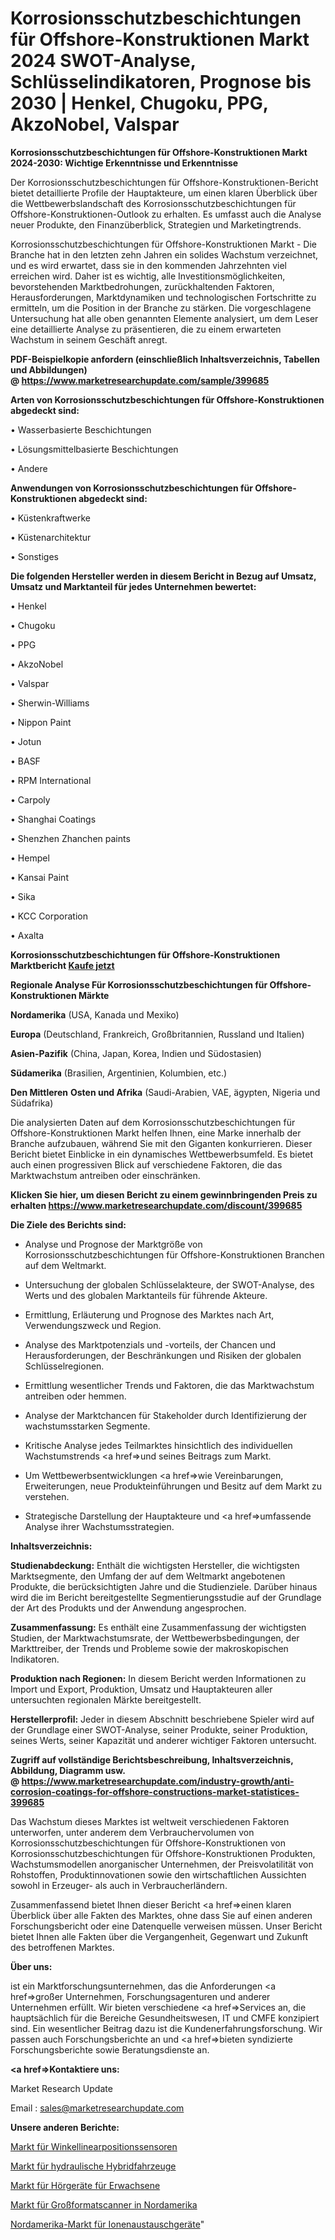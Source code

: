 # Korrosionsschutzbeschichtungen für Offshore-Konstruktionen Markt 2024 SWOT-Analyse, Schlüsselindikatoren, Prognose bis 2030 | Henkel, Chugoku, PPG, AkzoNobel, Valspar

<strong>Korrosionsschutzbeschichtungen für Offshore-Konstruktionen Markt 2024-2030: Wichtige Erkenntnisse und Erkenntnisse</strong>

Der Korrosionsschutzbeschichtungen für Offshore-Konstruktionen-Bericht bietet detaillierte Profile der Hauptakteure, um einen klaren Überblick über die Wettbewerbslandschaft des Korrosionsschutzbeschichtungen für Offshore-Konstruktionen-Outlook zu erhalten. Es umfasst auch die Analyse neuer Produkte, den Finanzüberblick, Strategien und Marketingtrends.

Korrosionsschutzbeschichtungen für Offshore-Konstruktionen Markt - Die Branche hat in den letzten zehn Jahren ein solides Wachstum verzeichnet, und es wird erwartet, dass sie in den kommenden Jahrzehnten viel erreichen wird. Daher ist es wichtig, alle Investitionsmöglichkeiten, bevorstehenden Marktbedrohungen, zurückhaltenden Faktoren, Herausforderungen, Marktdynamiken und technologischen Fortschritte zu ermitteln, um die Position in der Branche zu stärken. Die vorgeschlagene Untersuchung hat alle oben genannten Elemente analysiert, um dem Leser eine detaillierte Analyse zu präsentieren, die zu einem erwarteten Wachstum in seinem Geschäft anregt.

<strong><b>PDF-Beispielkopie anfordern (einschließlich Inhaltsverzeichnis, Tabellen und Abbildungen) @ </b></strong><strong><a href=https://www.marketresearchupdate.com/sample/399685><strong>https://www.marketresearchupdate.com/sample/399685</u></a></strong></strong>

<strong>Arten von Korrosionsschutzbeschichtungen für Offshore-Konstruktionen abgedeckt sind:</strong>

• Wasserbasierte Beschichtungen

• Lösungsmittelbasierte Beschichtungen

• Andere

<strong>Anwendungen von Korrosionsschutzbeschichtungen für Offshore-Konstruktionen abgedeckt sind:</strong>

• Küstenkraftwerke

• Küstenarchitektur

• Sonstiges

<strong>Die folgenden Hersteller werden in diesem Bericht in Bezug auf Umsatz, Umsatz und Marktanteil für jedes Unternehmen bewertet:</strong>

• Henkel

• Chugoku

• PPG

• AkzoNobel

• Valspar

• Sherwin-Williams

• Nippon Paint

• Jotun

• BASF

• RPM International

• Carpoly

• Shanghai Coatings

• Shenzhen Zhanchen paints

• Hempel

• Kansai Paint

• Sika

• KCC Corporation

• Axalta

<strong>Korrosionsschutzbeschichtungen für Offshore-Konstruktionen Marktbericht <a href=https://www.marketresearchupdate.com/buynow/399685>Kaufe jetzt</a></strong>

<strong>Regionale Analyse Für Korrosionsschutzbeschichtungen für Offshore-Konstruktionen Märkte</strong>

<strong>Nordamerika</strong> (USA, Kanada und Mexiko)

<strong>Europa</strong> (Deutschland, Frankreich, Großbritannien, Russland und Italien)

<strong>Asien-Pazifik</strong> (China, Japan, Korea, Indien und Südostasien)

<strong>Südamerika</strong> (Brasilien, Argentinien, Kolumbien, etc.)

<strong>Den Mittleren</strong> <strong>Osten und Afrika</strong> (Saudi-Arabien, VAE, ägypten, Nigeria und Südafrika)

Die analysierten Daten auf dem Korrosionsschutzbeschichtungen für Offshore-Konstruktionen Markt helfen Ihnen, eine Marke innerhalb der Branche aufzubauen, während Sie mit den Giganten konkurrieren. Dieser Bericht bietet Einblicke in ein dynamisches Wettbewerbsumfeld. Es bietet auch einen progressiven Blick auf verschiedene Faktoren, die das Marktwachstum antreiben oder einschränken.

<strong>Klicken Sie hier, um diesen Bericht zu einem gewinnbringenden Preis zu erhalten
</strong><strong><a href=https://www.marketresearchupdate.com/discount/399685>https://www.marketresearchupdate.com/discount/399685</b></u></strong></a>

<strong>Die Ziele des Berichts sind:</strong>

- Analyse und Prognose der Marktgröße von Korrosionsschutzbeschichtungen für Offshore-Konstruktionen Branchen auf dem Weltmarkt.

- Untersuchung der globalen Schlüsselakteure, der SWOT-Analyse, des Werts und des globalen Marktanteils für führende Akteure.

- Ermittlung, Erläuterung und Prognose des Marktes nach Art, Verwendungszweck und Region.

- Analyse des Marktpotenzials und -vorteils, der Chancen und Herausforderungen, der Beschränkungen und Risiken der globalen Schlüsselregionen.

- Ermittlung wesentlicher Trends und Faktoren, die das Marktwachstum antreiben oder hemmen.

- Analyse der Marktchancen für Stakeholder durch Identifizierung der wachstumsstarken Segmente.

- Kritische Analyse jedes Teilmarktes hinsichtlich des individuellen Wachstumstrends <a href=>und</a> seines Beitrags zum Markt.

- Um Wettbewerbsentwicklungen <a href=>wie</a> Vereinbarungen, Erweiterungen, neue Produkteinführungen und Besitz auf dem Markt zu verstehen.

- Strategische Darstellung der Hauptakteure und <a href=>umfas</a>sende Analyse ihrer Wachstumsstrategien.

<strong>Inhaltsverzeichnis:</strong>

<strong>Studienabdeckung:</strong> Enthält die wichtigsten Hersteller, die wichtigsten Marktsegmente, den Umfang der auf dem Weltmarkt angebotenen Produkte, die berücksichtigten Jahre und die Studienziele. Darüber hinaus wird die im Bericht bereitgestellte Segmentierungsstudie auf der Grundlage der Art des Produkts und der Anwendung angesprochen.

<strong>Zusammenfassung:</strong> Es enthält eine Zusammenfassung der wichtigsten Studien, der Marktwachstumsrate, der Wettbewerbsbedingungen, der Markttreiber, der Trends und Probleme sowie der makroskopischen Indikatoren.

<strong>Produktion nach Regionen:</strong> In diesem Bericht werden Informationen zu Import und Export, Produktion, Umsatz und Hauptakteuren aller untersuchten regionalen Märkte bereitgestellt.

<strong>Herstellerprofil:</strong> Jeder in diesem Abschnitt beschriebene Spieler wird auf der Grundlage einer SWOT-Analyse, seiner Produkte, seiner Produktion, seines Werts, seiner Kapazität und anderer wichtiger Faktoren untersucht.

<strong><b>Zugriff auf vollständige Berichtsbeschreibung, Inhaltsverzeichnis, Abbildung, Diagramm usw. @ </b></strong><strong><a href=https://www.marketresearchupdate.com/industry-growth/anti-corrosion-coatings-for-offshore-constructions-market-statistices-399685>https://www.marketresearchupdate.com/industry-growth/anti-corrosion-coatings-for-offshore-constructions-market-statistices-399685</a></strong>

Das Wachstum dieses Marktes ist weltweit verschiedenen Faktoren unterworfen, unter anderem dem Verbrauchervolumen von Korrosionsschutzbeschichtungen für Offshore-Konstruktionen von Korrosionsschutzbeschichtungen für Offshore-Konstruktionen Produkten, Wachstumsmodellen anorganischer Unternehmen, der Preisvolatilität von Rohstoffen, Produktinnovationen sowie den wirtschaftlichen Aussichten sowohl in Erzeuger- als auch in Verbraucherländern.

Zusammenfassend bietet Ihnen dieser Bericht <a href=>einen</a> klaren Überblick über alle Fakten des Marktes, ohne dass Sie auf einen anderen Forschungsbericht oder eine Datenquelle verweisen müssen. Unser Bericht bietet Ihnen alle Fakten über die Vergangenheit, Gegenwart und Zukunft des betroffenen Marktes.

<strong>Über uns:</strong>

 ist ein Marktforschungsunternehmen, das die Anforderungen <a href=>großer</a> Unternehmen, Forschungsagenturen und anderer Unternehmen erfüllt. Wir bieten verschiedene <a href=>Services</a> an, die hauptsächlich für die Bereiche Gesundheitswesen, IT und CMFE konzipiert sind. Ein wesentlicher Beitrag dazu ist die Kundenerfahrungsforschung. Wir passen auch Forschungsberichte an und <a href=>bieten</a> syndizierte Forschungsberichte sowie Beratungsdienste an.

<strong><a href=>Kontaktiere uns:</a></strong>

Market Research Update

Email : sales@marketresearchupdate.com

<strong>Unsere anderen Berichte:</strong>

<a href=https://www.linkedin.com/pulse/angular-linear-position-sensor-market-2023-latest-trending>Markt für Winkellinearpositionssensoren</a>

<a href=https://www.linkedin.com/pulse/hydraulic-hybrid-vehicles-market-size-historical-growth>Markt für hydraulische Hybridfahrzeuge</a>

<a href=https://www.linkedin.com/pulse/adult-hearing-aids-market-size-share-outlook-growth-prospects>Markt für Hörgeräte für Erwachsene</a>

<a href=https://www.linkedin.com/pulse/north-america-wide-format-scanner-market-size2023-2030>Markt für Großformatscanner in Nordamerika</a>

<a href=https://www.linkedin.com/pulse/north-america-ion-exchange-equipment-market>Nordamerika-Markt für Ionenaustauschgeräte</a>"
